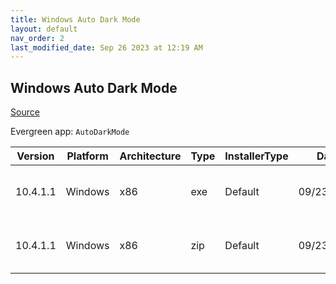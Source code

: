 ```yaml
---
title: Windows Auto Dark Mode
layout: default
nav_order: 2
last_modified_date: Sep 26 2023 at 12:19 AM
---
```


## Windows Auto Dark Mode

[Source](https://github.com/AutoDarkMode/Windows-Auto-Night-Mode)

Evergreen app: `AutoDarkMode`

| Version  | Platform | Architecture | Type | InstallerType | Date       | Size     | URI                                                                                                                                                                                                                            |
| -------- | -------- | ------------ | ---- | ------------- | ---------- | -------- | ------------------------------------------------------------------------------------------------------------------------------------------------------------------------------------------------------------------------------ |
| 10.4.1.1 | Windows  | x86          | exe  | Default       | 09/23/2023 | 56453224 | [https://github.com/AutoDarkMode/Windows-Auto-Night-Mode/releases/download/10.4.1.1/AutoDarkModeX_10.4.1.1.exe](https://github.com/AutoDarkMode/Windows-Auto-Night-Mode/releases/download/10.4.1.1/AutoDarkModeX_10.4.1.1.exe) |
| 10.4.1.1 | Windows  | x86          | zip  | Default       | 09/23/2023 | 76653096 | [https://github.com/AutoDarkMode/Windows-Auto-Night-Mode/releases/download/10.4.1.1/AutoDarkModeX_10.4.1.1.zip](https://github.com/AutoDarkMode/Windows-Auto-Night-Mode/releases/download/10.4.1.1/AutoDarkModeX_10.4.1.1.zip) |
